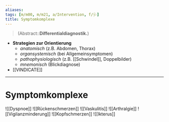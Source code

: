 ```yaml
---
aliases: 
tags: [m/m00, m/m21, a/Intervention, f/🩺]
title: Symptomkomplexe
---
```

> (Abstract::**Differentialdiagnostik.**)
- **Strategien zur Orientierung**
	- *anatomisch* (z.B. Abdomen, Thorax)
	- *organsystemisch* (bei Allgemeinsymptomen)
	- *pathophysiologisch* (z.B. [[Schwindel]], Doppelbilder)
	- *mnemonisch* (Blickdiagnose)
- [[VINDICATE]]
---
# Symptomkomplexe
![[Dyspnoe]]
![[Rückenschmerzen]]
![[Vaskulitis]]
![[Arthralgie]]
![[Vigilanzminderung]]
![[Kopfschmerzen]]
![[Ikterus]]